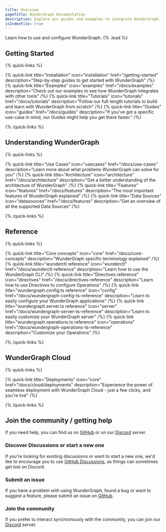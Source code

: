 ```yaml
---
title: Overview
pageTitle: WunderGraph Documentation
description: Explore our guides and examples to integrate WunderGraph.
isIndexFile: true
---
```


Learn how to use and configure WunderGraph. {% .lead %}

## Getting Started

{% quick-links %}

{% quick-link title="Installation" icon="installation" href="/getting-started" description="Step-by-step guides to get started with WunderGraph" /%}
{% quick-link title="Examples" icon="examples" href="/docs/examples" description="Check out our examples to see how WunderGraph integrates with other tools" /%}
{% quick-link title="Tutorials" icon="tutorials" href="/docs/tutorials" description="Follow our full-length tutorials to build and learn with WunderGraph from scratch" /%}
{% quick-link title="Guides" icon="guides" href="/docs/guides" description="If you've got a specific use-case in mind, our Guides might help you get there faster." /%}

{% /quick-links %}

## Understanding WunderGraph

{% quick-links %}

{% quick-link title="Use Cases" icon="usecases" href="/docs/use-cases" description="Learn more about what problems WunderGraph can solve for you" /%}
{% quick-link title="Architecture" icon="architecture" href="/docs/architecture" description="Get a better understanding of the architecture of WunderGraph" /%}
{% quick-link title="Features" icon="features" href="/docs/features" description="The most important features of WunderGraph explained" /%}
{% quick-link title="Data Sources" icon="datasources" href="/docs/features" description="Get an overview of all the supported Data Sources" /%}

{% /quick-links %}

## Reference

{% quick-links %}

{% quick-link title="Core concepts" icon="core" href="/docs/core-concepts" description="WunderGraph specific terminology explained" /%}
{% quick-link title="wunderctl reference" icon="wunderctl" href="/docs/wunderctl-reference" description="Learn how to use the WunderGraph CLI" /%}
{% quick-link title="Directives reference" icon="directives" href="/docs/directives-reference" description="Learn how to use Directives to configure Operations" /%}
{% quick-link title="wundergraph.config.ts reference" icon="config" href="/docs/wundergraph-config-ts-reference" description="Learn to easily configure your WunderGraph applications" /%}
{% quick-link title="wundergraph.server.ts reference" icon="server" href="/docs/wundergraph-server-ts-reference" description="Learn to easily customize your WunderGraph server" /%}
{% quick-link title="wundergraph.operations.ts reference" icon="operations" href="/docs/wundergraph-operations-ts-reference" description="Customize your Operations" /%}

{% /quick-links %}

## WunderGraph Cloud

{% quick-links %}

{% quick-link title="Deployments" icon="core" href="/docs/cloud/deployments" description="Experience the power of seamless deployment with WunderGraph Cloud - just a few clicks, and you're live" /%}

{% /quick-links %}

## Join the community / getting help

If you need help, you can find us on [GitHub](https://github.com/wundergraph/wundergraph) or on our [Discord](https://wundergraph.com/discord) server.

### Discover Discussions or start a new one

If you're looking for existing discussions or want to start a new one,
we'd like to encourage you to use [GitHub Discussions](https://github.com/wundergraph/wundergraph/discussions),
as things can sometimes get lost on Discord.

### Submit an issue

If you have a problem with using WunderGraph,
found a bug or want to suggest a feature,
please submit an issue on [GitHub](https://github.com/wundergraph/wundergraph/issues/new/choose).

### Join the community

If you prefer to interact synchronously with the community,
you can join our [Discord](https://wundergraph.com/discord) server.
